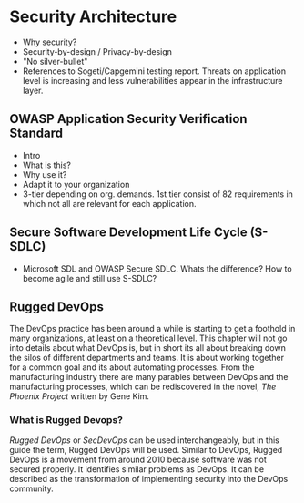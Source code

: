 # Security Architecture
- Why security?
- Security-by-design / Privacy-by-design
- "No silver-bullet"
- References to Sogeti/Capgemini testing report. Threats on application level is increasing and less vulnerabilities appear in the infrastructure layer.

## OWASP Application Security Verification Standard
- Intro
- What is this?
- Why use it?
- Adapt it to your organization
- 3-tier depending on org. demands. 1st tier consist of 82 requirements in which not all are relevant for each application.

## Secure Software Development Life Cycle (S-SDLC)
- Microsoft SDL and OWASP Secure SDLC. Whats the difference? How to become agile and still use S-SDLC?

## Rugged DevOps
The DevOps practice has been around a while is starting to get a foothold in
many organizations, at least on a theoretical level. This chapter will not go into details about what DevOps is, but in short its all about breaking down the silos
of different departments and teams. It is about working together for a common goal and its about automating processes. From the manufacturing industry there are many parables between DevOps and the manufacturing processes, which can be rediscovered in the novel, *The Phoenix Project* written by Gene Kim.

### What is Rugged Devops?
*Rugged DevOps* or *SecDevOps* can be used interchangeably, but in this guide the term, Rugged DevOps will be used. Similar to
DevOps, Rugged DevOps is a movement from around 2010 because software was not secured properly. It identifies similar problems as DevOps. It can be described as
the transformation of implementing security into the DevOps community.
